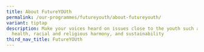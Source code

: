 ```yaml
---
title: About FutureYOUth
permalink: /our-programmes/futureyouth/about-futureyouth/
variant: tiptap
description: Make your voices heard on issues close to the youth such as mental
  health, racial and religious harmony, and sustainability
third_nav_title: FutureYOUth
---
```


